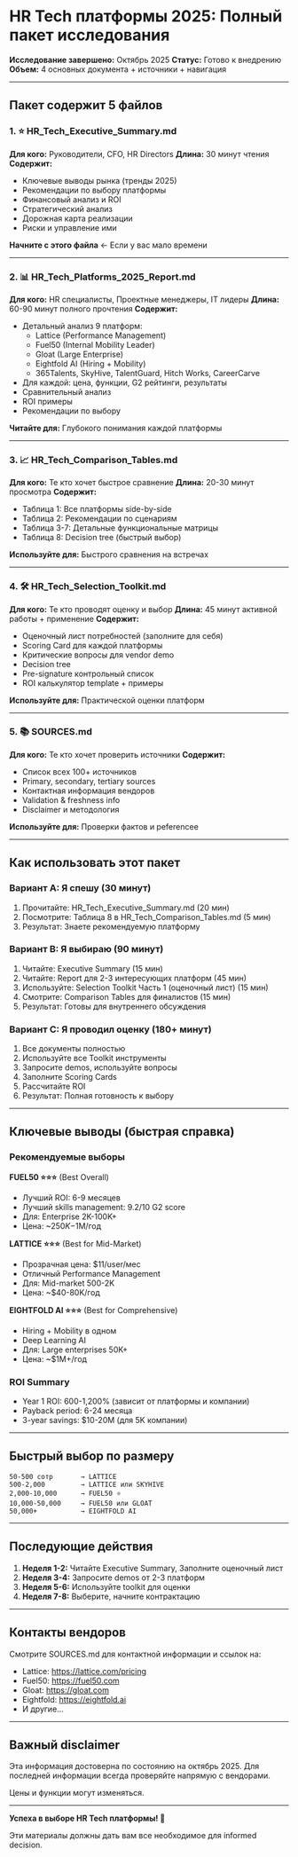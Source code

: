 # HR Tech платформы 2025: Полный пакет исследования

**Исследование завершено:** Октябрь 2025
**Статус:** Готово к внедрению
**Объем:** 4 основных документа + источники + навигация

---

## Пакет содержит 5 файлов

### 1. ⭐ HR_Tech_Executive_Summary.md
**Для кого:** Руководители, CFO, HR Directors
**Длина:** 30 минут чтения
**Содержит:**
- Ключевые выводы рынка (тренды 2025)
- Рекомендации по выбору платформы
- Финансовый анализ и ROI
- Стратегический анализ
- Дорожная карта реализации
- Риски и управление ими

**Начните с этого файла** ← Если у вас мало времени

---

### 2. 📊 HR_Tech_Platforms_2025_Report.md
**Для кого:** HR специалисты, Проектные менеджеры, IT лидеры
**Длина:** 60-90 минут полного прочтения
**Содержит:**
- Детальный анализ 9 платформ:
  - Lattice (Performance Management)
  - Fuel50 (Internal Mobility Leader)
  - Gloat (Large Enterprise)
  - Eightfold AI (Hiring + Mobility)
  - 365Talents, SkyHive, TalentGuard, Hitch Works, CareerCarve
- Для каждой: цена, функции, G2 рейтинги, результаты
- Сравнительный анализ
- ROI примеры
- Рекомендации по выбору

**Читайте для:** Глубокого понимания каждой платформы

---

### 3. 📈 HR_Tech_Comparison_Tables.md
**Для кого:** Те кто хочет быстрое сравнение
**Длина:** 20-30 минут просмотра
**Содержит:**
- Таблица 1: Все платформы side-by-side
- Таблица 2: Рекомендации по сценариям
- Таблица 3-7: Детальные функциональные матрицы
- Таблица 8: Decision tree (быстрый выбор)

**Используйте для:** Быстрого сравнения на встречах

---

### 4. 🛠️ HR_Tech_Selection_Toolkit.md
**Для кого:** Те кто проводят оценку и выбор
**Длина:** 45 минут активной работы + применение
**Содержит:**
- Оценочный лист потребностей (заполните для себя)
- Scoring Card для каждой платформы
- Критические вопросы для vendor demo
- Decision tree
- Pre-signature контрольный список
- ROI калькулятор template + примеры

**Используйте для:** Практической оценки платформ

---

### 5. 📚 SOURCES.md
**Для кого:** Те кто хочет проверить источники
**Содержит:**
- Список всех 100+ источников
- Primary, secondary, tertiary sources
- Контактная информация вендоров
- Validation & freshness info
- Disclaimer и методология

**Используйте для:** Проверки фактов и рeferenceе

---

## Как использовать этот пакет

### Вариант А: Я спешу (30 минут)
1. Прочитайте: HR_Tech_Executive_Summary.md (20 мин)
2. Посмотрите: Таблица 8 в HR_Tech_Comparison_Tables.md (5 мин)
3. Результат: Знаете рекомендуемую платформу

### Вариант B: Я выбираю (90 минут)
1. Читайте: Executive Summary (15 мин)
2. Читайте: Report для 2-3 интересующих платформ (45 мин)
3. Используйте: Selection Toolkit Часть 1 (оценочный лист) (15 мин)
4. Смотрите: Comparison Tables для финалистов (15 мин)
5. Результат: Готовы для внутреннего обсуждения

### Вариант C: Я проводил оценку (180+ минут)
1. Все документы полностью
2. Используйте все Toolkit инструменты
3. Запросите demos, используйте вопросы
4. Заполните Scoring Cards
5. Рассчитайте ROI
6. Результат: Полная готовность к выбору

---

## Ключевые выводы (быстрая справка)

### Рекомендуемые выборы

**FUEL50 ⭐⭐⭐** (Best Overall)
- Лучший ROI: 6-9 месяцев
- Лучший skills management: 9.2/10 G2 score
- Для: Enterprise 2K-100K+
- Цена: ~$250K-$1M/год

**LATTICE ⭐⭐⭐** (Best for Mid-Market)
- Прозрачная цена: $11/user/мес
- Отличный Performance Management
- Для: Mid-market 500-2K
- Цена: ~$40-80K/год

**EIGHTFOLD AI ⭐⭐⭐** (Best for Comprehensive)
- Hiring + Mobility в одном
- Deep Learning AI
- Для: Large enterprises 50K+
- Цена: ~$1M+/год

### ROI Summary
- Year 1 ROI: 600-1,200% (зависит от платформы и компании)
- Payback period: 6-24 месяца
- 3-year savings: $10-20M (для 5K компании)

---

## Быстрый выбор по размеру

```
50-500 сотр       → LATTICE
500-2,000         → LATTICE или SKYHIVE
2,000-10,000      → FUEL50 ⭐
10,000-50,000     → FUEL50 или GLOAT
50,000+           → EIGHTFOLD AI
```

---

## Последующие действия

1. **Неделя 1-2:** Читайте Executive Summary, Заполните оценочный лист
2. **Неделя 3-4:** Запросите demos от 2-3 платформ
3. **Неделя 5-6:** Используйте toolkit для оценки
4. **Неделя 7-8:** Выберите, начните контрактацию

---

## Контакты вендоров

Смотрите SOURCES.md для контактной информации и ссылок на:
- Lattice: https://lattice.com/pricing
- Fuel50: https://fuel50.com
- Gloat: https://gloat.com
- Eightfold: https://eightfold.ai
- И другие...

---

## Важный disclaimer

Эта информация достоверна по состоянию на октябрь 2025.
Для последней информации всегда проверяйте напрямую с вендорами.

Цены и функции могут изменяться.

---

**Успеха в выборе HR Tech платформы! 🚀**

Эти материалы должны дать вам все необходимое для informed decision.
